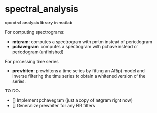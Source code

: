 # spectral_analysis
spectral analysis library in matlab

For computing spectrograms:
- **mtgram**: computes a spectrogram with pmtm instead of periodogram
- **pchavegram**: computes a spectrogram with pchave instead of periodogram (unfinished)

For processing time series:
- **prewhiten**: prewhitens a time series by fitting an AR(p) model and inverse filtering the time series to obtain a whitened version of the series.

TO DO:
- [] Implement pchavegram (just a copy of mtgram right now)
- [] Generalize prewhiten for any FIR filters
